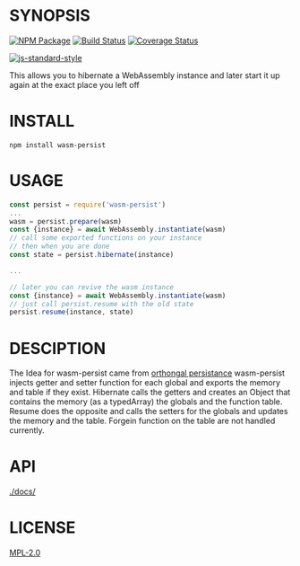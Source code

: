 # SYNOPSIS 

[![NPM Package](https://img.shields.io/npm/v/wasm-persist.svg?style=flat-square)](https://www.npmjs.org/package/wasm-persist)
[![Build Status](https://img.shields.io/travis/dfinity/wasm-persist.svg?branch=master&style=flat-square)](https://travis-ci.org/dfinity/wasm-persist)
[![Coverage Status](https://img.shields.io/coveralls/dfinity/wasm-persist.svg?style=flat-square)](https://coveralls.io/r/dfinity/wasm-persist)

[![js-standard-style](https://cdn.rawgit.com/feross/standard/master/badge.svg)](https://github.com/feross/standard)  

This allows you to hibernate a WebAssembly instance and later start it up again
at the exact place you left off

# INSTALL
`npm install wasm-persist`

# USAGE

```javascript
const persist = require('wasm-persist')
...
wasm = persist.prepare(wasm)
const {instance} = await WebAssembly.instantiate(wasm)
// call some exported functions on your instance 
// then when you are done
const state = persist.hibernate(instance)

...

// later you can revive the wasm instance
const {instance} = await WebAssembly.instantiate(wasm)
// just call persist.resume with the old state
persist.resume(instance, state)
```
# DESCIPTION
The Idea for wasm-persist came from [orthongal persistance](https://en.wikipedia.org/wiki/Persistence_(computer_science)#Orthogonal_or_transparent_persistence)
wasm-persist injects getter and setter function for each global and exports the 
memory and table if they exist. Hibernate calls the getters and creates an Object
that contains the memory (as a typedArray) the globals and the function table.
Resume does the opposite and calls the setters for the globals and updates the
memory and the table. Forgein function on the table are not handled currently.

# API
[./docs/](./docs/index.md)

# LICENSE
[MPL-2.0][LICENSE]

[LICENSE]: https://tldrlegal.com/license/mozilla-public-license-2.0-(mpl-2)
